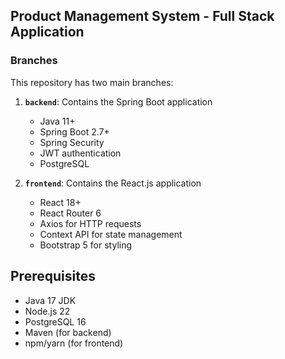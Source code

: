 ## Product Management System - Full Stack Application

### Branches

This repository has two main branches:

1. **`backend`**: Contains the Spring Boot application
   - Java 11+
   - Spring Boot 2.7+
   - Spring Security
   - JWT authentication
   - PostgreSQL

2. **`frontend`**: Contains the React.js application
   - React 18+
   - React Router 6
   - Axios for HTTP requests
   - Context API for state management
   - Bootstrap 5 for styling

## Prerequisites

- Java 17 JDK
- Node.js 22
- PostgreSQL 16
- Maven (for backend)
- npm/yarn (for frontend)
